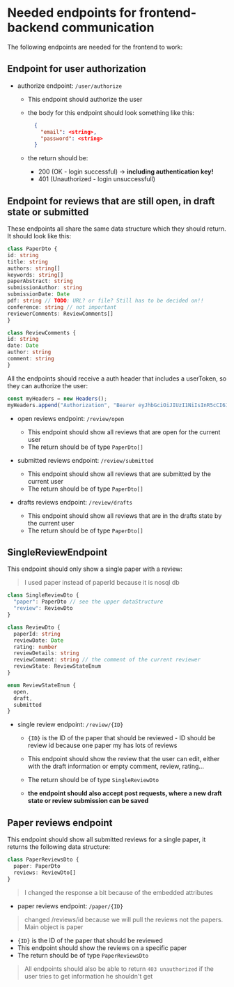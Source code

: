 # Needed endpoints for frontend-backend communication

The following endpoints are needed for the frontend to work:

## Endpoint for user authorization

- authorize endpoint: `/user/authorize`

  - This endpoint should authorize the user
  - the body for this endpoint should look something like this:

    ```json
      {
        "email": <string>,
        "password": <string>
      }
    ```

  - the return should be:
    - 200 (OK - login successful) -> **including authentication key!**
    - 401 (Unauthorized - login unsuccessfull)

## Endpoint for reviews that are still open, in draft state or submitted

These endpoints all share the same data structure which they should return. It should look like this:

  ```typescript
class PaperDto {
  id: string
  title: string
  authors: string[]
  keywords: string[]
  paperAbstract: string
  submissionAuthor: string
  submissionDate: Date
  pdf: string // TODO: URL? or file? Still has to be decided on!!
  conference: string // not important
  reviewerComments: ReviewComments[]
}

class ReviewComments {
  id: string
  date: Date
  author: string
  comment: string
}
  ```

All the endpoints should receive a auth header that includes a userToken, so they can authorize the user:

```js
const myHeaders = new Headers();
myHeaders.append("Authorization", "Bearer eyJhbGciOiJIUzI1NiIsInR5cCI6IkpXVCJ9.eyJ1c2VySWQiOiI2NjE3ZTJjMmNhMzgzNmEyMmU2NDIxMDUiLCJpYXQiOjE3MTI4NDYwNTN9.fK4cdbnNsIB5sqOV2LZ6OOMsm-qnIpSdVAA6cuFohaA");
```

- open reviews endpoint: `/review/open`

  - This endpoint should show all reviews that are open for the current user
  - The return should be of type `PaperDto[]`

- submitted reviews endpoint: `/review/submitted`

  - This endpoint should show all reviews that are submitted by the current user
  - The return should be of type `PaperDto[]`

- drafts reviews endpoint: `/review/drafts`

  - This endpoint should show all reviews that are in the drafts state by the current user
  - The return should be of type `PaperDto[]`

## SingleReviewEndpoint

This endpoint should only show a single paper with a review:

> I used paper instead of paperId because it is nosql db

```typescript
class SingleReviewDto {
  "paper": PaperDto // see the upper dataStructure
  "review": ReviewDto
}

class ReviewDto {
  paperId: string
  reviewDate: Date
  rating: number
  reviewDetails: string
  reviewComment: string // the comment of the current reviewer
  reviewState: ReviewStateEnum
}

enum ReviewStateEnum {
  open,
  draft,
  submitted
}
```

- single review endpoint: `/review/{ID}`

  - `{ID}` is the ID of the paper that should be reviewed - ID should be review id because one paper my has lots of reviews
  - This endpoint should show the review that the user can edit,
    either with the draft information or empty comment, review, rating...
  - The return should be of type `SingleReviewDto` 

  - __the endpoint should also accept post requests, where a new draft state or review submission can be saved__

## Paper reviews endpoint

This endpoint should show all submitted reviews for a single paper, it returns the following data structure:

```typescript
class PaperReviewsDto {
  paper: PaperDto
  reviews: ReviewDto[]
}
```
> I changed the response a bit because of the embedded attributes

- paper reviews endpoint: `/paper/{ID}`

> changed /reviews/id because we will pull the reviews not the papers. Main object is paper

  - `{ID}` is the ID of the paper that should be reviewed
  - This endpoint should show the reviews on a specific paper
  - The return should be of type `PaperReviewsDto` 

> All endpoints should also be able to return `403 unauthorized`
> if the user tries to get information he shouldn't get
